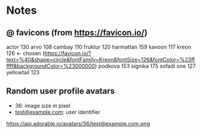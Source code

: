 # Notes

## @ favicons (from https://favicon.io/)

actor 130
arvo 108
cambay 110
fruktur 120
harmattan 159
kavoon 117
kreon 126 <- chosen (https://favicon.io/?text=%40&shape=circle&fontFamily=Kreon&fontSize=126&fontColor=%23ffffff&backgroundColor=%23000000)
podkova 153
signika 175
sofadi one 127
yellowtail 123

## Random user profile avatars

- 36: image size in pixel
- test@example.com: user identifier

https://api.adorable.io/avatars/36/test@example.com.png
